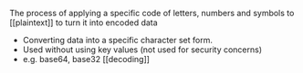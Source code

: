 The process of applying a specific code of letters, numbers and symbols to [[plaintext]] to turn it into encoded data
- Converting data into a specific character set form. 
- Used without using key values (not used for security concerns)
- e.g. base64, base32
[[decoding]]